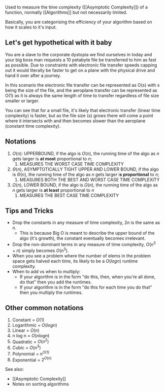 Used to measure the time complexity ([[Asymptotic Complexity]]) of a function, normally [[Algorithms]] but not necessarily limited.

Basically, you are categorising the efficiency of your algorithm based on how it scales to it's input.
## Let's get hypothetical with it baby
You are a slave to the corporate dystopia we find ourselves in today and your big boss man requests a 10 petabyte file be transferred to him as fast as possible. Due to constraints with electronic file transfer speeds capping out it would literally be faster to get on a plane with the physical drive and hand it over after a journey.

In this scenario the electronic file transfer can be represented as O(s) with s being the size of the file, and the aeroplane transfer can be represented as O(1) as it is always the same length of time to transfer regardless of file size smaller or larger.

You can see that for a small file, it's likely that electronic transfer (linear time complexity) is faster, but as the file size (s) grows there will come a point where it intersects with and then becomes slower than the aeroplane (constant time complexity).

## Notations
1. $O(n)$: UPPERBOUND, if the algo is $O(n)$, the running time of the algo as $n$ gets larger is **at most** proportional to $n$;
	1. MEASURES THE WORST CASE TIME COMPLEXITY
2. $\Theta(n)$, ASYMPTOTICALLY TIGHT UPPER AND LOWER BOUND, if the algo is $\Theta(n)$, the running time of the algo as $n$ gets larger i**s proportional** to $n$;
	1. MEASURES BOTH THE BEST AND WORST CASE TIME COMPLEXITY
3. $\Omega(n)$, LOWER BOUND, if the algo is $\Omega(n)$, the running time of the algo as $n$ gets larger is **at least** proportional to $n$
	1. MEASURES THE BEST CASE TIME COMPLEXITY

## Tips and Tricks
- Drop the constants in any measure of time complexity, $2n$ is the same as $n$.
	- This is because Big O is meant to describe the upper bound of the algo (it's growth), the constant eventually becomes irrelevant.
- Drop the non-dominant terms in any measure of time complexity, $O(n^3 + n)$ simply becomes $O(n^3)$.
- When you see a problem where the number of elems in the problem space gets halved each time, its likely to be a $O(log n)$ runtime complexity.
- When to add vs when to multiply:
	- If your algorithm is in the form "do this, then, when you're all done, do that" then you add the runtimes.
	- If your algorithm is in the form "do this for each time you do that" then you multiply the runtimes.

## Other common notations
1. Constant = $O(1)$
2. Logarithmic = $O(log n)$
3. Linear = $O(n)$
4. n log n = $O(n log n)$
5. Quadratic = $O(n^2)$
6. Cubic = $O(n^3)$
7. Polynomial = $n^{O(1)}$
8. Exponential = $2^{O(n)}$


See also:
- [[Asymptotic Complexity]]
- Notes on sorting algorithms